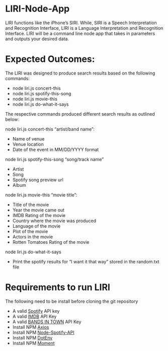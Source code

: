 # LIRI-Node-App

LIRI functions like the iPhone’s SIRI. While, SIRI is a Speech Interpretation and Recognition Interface, LIRI is a Language Interpretation and Recognition Interface. LIRI will be a command line node app that takes in parameters and outputs your desired data.

# Expected Outcomes:

The LIRI was designed to produce search results based on the following commands:

* node liri.js concert-this <insert artist name>
* node liri.js spotify-this-song <insert song name>
* node liri.js movie-this <insert movie name>
* node liri.js do-what-it-says 

The respective commands produced different search results as outlined below: 

node liri.js concert-this “artist/band name”:
- Name of venue
- Venue location
- Date of the event in MM/DD/YYYY format

node liri.js spotify-this-song “song/track name”
- Artist
- Song
- Spotify song preview url
- Album

node liri.js movie-this “movie title”:
- Title of the movie
- Year the movie came out
- IMDB Rating of the movie
- Country where the movie was produced
- Language of the movie
- Plot of the movie
- Actors in the movie
- Rotten Tomatoes Rating of the movie

node liri.js do-what-it-says
- Print the spotify results for “I want it that way” stored in the random.txt file

# Requirements to run LIRI

The following need to be install before cloning the git repository 

* A valid [Spotify](https://developer.spotify.com/documentation/web-api/) API key 
* A valid [IMDB](http://www.omdbapi.com/) API Key
* A valid [BANDS IN TOWN](https://www.artists.bandsintown.com/login) API Key
* Install NPM [Axios](https://www.npmjs.com/package/axios)
* Install NPM [Node-Spotify-API](https://www.npmjs.com/package/node-spotify-api)
* Install NPM [DotEnv](https://www.npmjs.com/package/dotenv)
* Install NPM [Moment](https://www.npmjs.com/package/moment)


